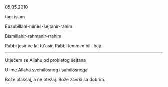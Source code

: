 05.05.2010

tag: islam

Euzubillahi-mineš-šejtanir-rahim

Bismillahir-rahmanir-rrahim

Rabbi jesir ve la: tu'asir, Rabbi temmim bil-'hajr

------

Utječem se Allahu od prokletog šejtana

U ime Allaha svemilosnog i samilosnoga

Bože olakšaj, a ne otežaj. Bože završi sa dobrim.

